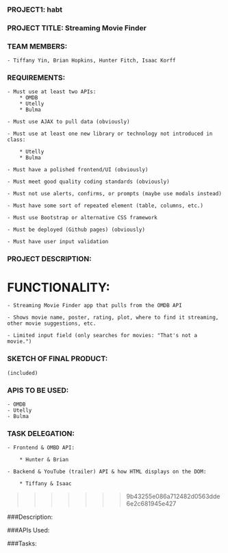 ### PROJECT1: habt

### PROJECT TITLE: Streaming Movie Finder

### TEAM MEMBERS: 

    - Tiffany Yin, Brian Hopkins, Hunter Fitch, Isaac Korff

### REQUIREMENTS:

    - Must use at least two APIs:
        * OMDB
        * Utelly
        * Bulma

    - Must use AJAX to pull data (obviously)

    - Must use at least one new library or technology not introduced in class:

        * Utelly
        * Bulma

    - Must have a polished frontend/UI (obviously)

    - Must meet good quality coding standards (obviously)

    - Must not use alerts, confirms, or prompts (maybe use modals instead)

    - Must have some sort of repeated element (table, columns, etc.)

    - Must use Bootstrap or alternative CSS framework

    - Must be deployed (Github pages) (obviously)

    - Must have user input validation

### PROJECT DESCRIPTION:

# FUNCTIONALITY:

    - Streaming Movie Finder app that pulls from the OMDB API

    - Shows movie name, poster, rating, plot, where to find it streaming, other movie suggestions, etc.

    - Limited input field (only searches for movies: "That's not a movie.")

### SKETCH OF FINAL PRODUCT:

    (included)

### APIS TO BE USED:

    - OMDB
    - Utelly
    - Bulma

### TASK DELEGATION:

    - Frontend & OMBD API:

        * Hunter & Brian

    - Backend & YouTube (trailer) API & how HTML displays on the DOM: 

        * Tiffany & Isaac

>>>>>>> 9b43255e086a712482d0563dde6e2c681945e427

###Description:

###APIs Used:

###Tasks: